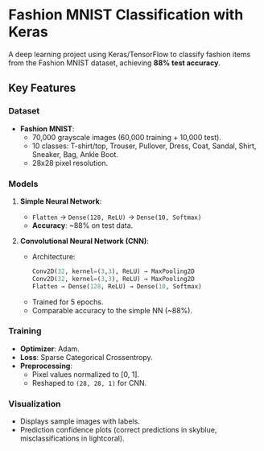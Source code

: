 # Fashion MNIST Classification with Keras  
A deep learning project using Keras/TensorFlow to classify fashion items from the Fashion MNIST dataset, achieving **88% test accuracy**.

## Key Features  

### **Dataset**  
- **Fashion MNIST**:  
  - 70,000 grayscale images (60,000 training + 10,000 test).  
  - 10 classes: T-shirt/top, Trouser, Pullover, Dress, Coat, Sandal, Shirt, Sneaker, Bag, Ankle Boot.  
  - 28x28 pixel resolution.  

### **Models**  
1. **Simple Neural Network**:  
   - `Flatten` → `Dense(128, ReLU)` → `Dense(10, Softmax)`  
   - **Accuracy**: ~88% on test data.  

2. **Convolutional Neural Network (CNN)**:  
   - Architecture:  
     ```python
     Conv2D(32, kernel=(3,3), ReLU) → MaxPooling2D  
     Conv2D(32, kernel=(3,3), ReLU) → MaxPooling2D  
     Flatten → Dense(128, ReLU) → Dense(10, Softmax)  
     ```  
   - Trained for 5 epochs.  
   - Comparable accuracy to the simple NN (~88%).  

### **Training**  
- **Optimizer**: Adam.  
- **Loss**: Sparse Categorical Crossentropy.  
- **Preprocessing**:  
  - Pixel values normalized to [0, 1].  
  - Reshaped to `(28, 28, 1)` for CNN.  

### **Visualization**  
- Displays sample images with labels.  
- Prediction confidence plots (correct predictions in skyblue, misclassifications in lightcoral).
